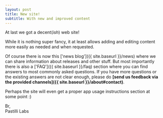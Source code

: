 ```yaml
---
layout: post
title: New site!
subtitle: With new and improved content
---
```


At last we got a decent(_ish_) web site!

While it is nothing super fancy, it at least allows adding and editing content more easily as needed and when requested.

Of course there is now this ['news blog']({{ site.baseurl }}/news) where we can share information about releases and other stuff. But most importantly there is also a ['FAQ']({{ site.baseurl }}/faq) section where you can find answers to most commonly asked questions. If you have more questions or the existing answers are not clear enough, please do **[send us feedback via the provided channels]({{ site.baseurl }}/about#contact)**.

Perhaps the site will even get a proper app usage instructions section at some point :)

Br,  
Pastilli Labs

